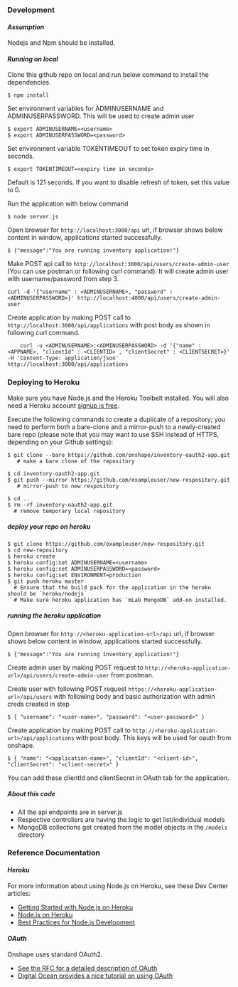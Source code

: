 ### **Development**
#### ***Assumption***
Nodejs and Npm should be installed.

#### ***Running on local***
Clone this github repo on local and run below command to install the dependencies.

    $ npm install

Set environment variables for ADMINUSERNAME and ADMINUSERPASSWORD. This will be used to create admin user
    
    $ export ADMINUSERNAME=<username>
    $ export ADMINUSERPASSWORD=<password>

Set environment variable TOKENTIMEOUT to set token expiry time in seconds.

    $ export TOKENTIMEOUT=<expiry time in seconds>

Default is 121 seconds. If you want to disable refresh of token, set this value to 0.
    
Run the application with below command

    $ node server.js
    
Open browser for `http://localhost:3000/api` url, if browser shows below content in window, applications started successfully.

    $ {"message":"You are running inventory application!"}

Make POST api call to `http://localhost:3000/api/users/create-admin-user` (You can use postman or following curl command). It will create admin user with username/password from step 3.

  `curl -d '{"username" : <ADMINUSERNAME>, "password" : <ADMINUSERPASSWORD>}' http://localhost:4000/api/users/create-admin-user`

Create application by making POST call to `http://localhost:3000/api/applications` with post body as shown in following curl command.
    
    
        curl -u <ADMINUSERNAME>:<ADMINUSERPASSWORD> -d '{"name" : <APPNAME>, "clientId" : <CLIENTID> , "clientSecret" : <CLIENTSECRET>}' -H 'Content-Type: application/json' http://localhost:3000/api/applications



### **Deploying to Heroku**
Make sure you have Node.js and the Heroku Toolbelt installed. You will also need a Heroku account [signup is free](https://www.heroku.com/).

Execute the following commands to create a duplicate of a repository; you need to perform both a bare-clone and a mirror-push to a newly-created bare repo (please note that you may want to use SSH instead of HTTPS, depending on your Github settings):

    $ git clone --bare https://github.com/onshape/inventory-oauth2-app.git
       # make a bare clone of the repository

    $ cd inventory-oauth2-app.git
    $ git push --mirror https://github.com/exampleuser/new-respository.git
       # mirror-push to new respository

    $ cd ..
    $ rm -rf inventory-oauth2-app.git
      # remove temporary local repository

##### deploy your repo on heroku

    $ git clone https://github.com/exampleuser/new-respository.git
    $ cd new-repository
    $ heroku create
    $ heroku config:set ADMINUSERNAME=<username>
    $ heroku config:set ADMINUSERPASSWORD=<password>
    $ heroku config:set ENVIRONMENT=production
    $ git push heroku master
      # Ensure that the build pack for the application in the heroku should be `heroku/nodejs`
      # Make sure heroku application has `mLab MongoDB` add-on installed.

##### running the heroku application

Open browser for `http://<heroku-application-url>/api` url, if browser shows below content in window, applications started successfully.

    $ {"message":"You are running inventory application!"}

Create admin user by making POST request to `http://<heroku-application-url>/api/users/create-admin-user` from postman.

Create user with following POST request `https://<heroku-application-url>/api/users` with following body and basic authorization with admin creds created in step 

    $ { "username": "<user-name>", "password": "<user-password>" }

Create application by making POST call to `http://<heroku-application-url>/api/applications` with post body. This keys will be used for oauth from onshape.
    
    $ { "name": "<application-name>", "clientId": "<client-id>", "clientSecret": "<client-secret>" }

You can add these clientId and clientSecret in OAuth tab for the application.

##### **About this code**
  - All the api endpoints are in server.js
  - Respective controllers are having the logic to get list/individual models
  - MongoDB collections get created from the model objects in the `/models` directory

### **Reference Documentation**
#### ***Heroku***
For more information about using Node.js on Heroku, see these Dev Center articles:

 -  [Getting Started with Node.js on Heroku](https://devcenter.heroku.com/articles/getting-started-with-nodejs)
 -  [Node.js on Heroku](https://devcenter.heroku.com/categories/nodejs)
 -  [Best Practices for Node.js Development](https://devcenter.heroku.com/articles/node-best-practices)

#### ***OAuth***
Onshape uses standard OAuth2.
 - [See the RFC for a detailed description of OAuth](https://tools.ietf.org/html/rfc6749)
 - [Digital Ocean provides a nice tutorial on using OAuth](https://www.digitalocean.com/community/tutorials/an-introduction-to-oauth-2)
